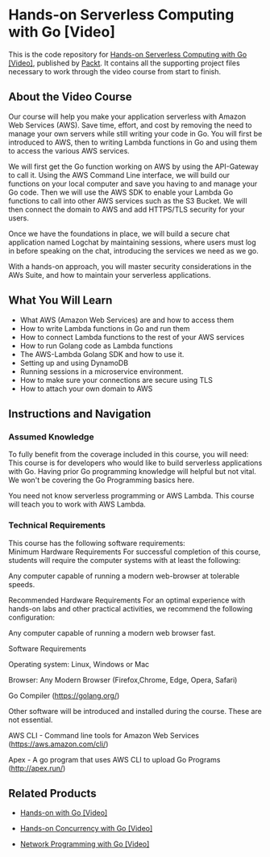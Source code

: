 # Hands-on Serverless Computing with Go [Video]

This is the code repository for [Hands-on Serverless Computing with Go [Video]](https://www.packtpub.com/application-development/hands-serverless-computing-go-video?utm_source=github&utm_medium=repository&utm_campaign=9781789132830), published by [Packt](https://www.packtpub.com/?utm_source=github). It contains all the supporting project files necessary to work through the video course from start to finish.

## About the Video Course
Our course will help you make your application serverless with Amazon Web Services (AWS). Save time, effort, and cost by removing the need to manage your own servers while still writing your code in Go. You will first be introduced to AWS, then to writing Lambda functions in Go and using them to access the various AWS services.

We will first get the Go function working on AWS by using the API-Gateway to call it. Using the AWS Command Line interface, we will build our functions on your local computer and save you having to and manage your Go code. Then we will use the AWS SDK to enable your Lambda Go functions to call into other AWS services such as the S3 Bucket. We will then connect the domain to AWS and add HTTPS/TLS security for your users.

Once we have the foundations in place, we will build a secure chat application named Logchat by maintaining sessions, where users must log in before speaking on the chat, introducing the services we need as we go.

With a hands-on approach, you will master security considerations in the AWs Suite, and how to maintain your serverless applications.

<H2>What You Will Learn</H2>
<DIV class=book-info-will-learn-text>
<UL>
<LI>What AWS (Amazon Web Services) are and how to access them 
<LI>How to write Lambda functions in Go and run them 
<LI>How to connect Lambda functions to the rest of your AWS services&nbsp; 
<LI>How to run Golang code as Lambda functions 
<LI>The AWS-Lambda Golang SDK and how to use it. 
<LI>Setting up and using DynamoDB 
<LI>Running sessions in a microservice environment. 
<LI>How to make sure your connections are secure using TLS 
<LI>How to attach your own domain to AWS </LI></UL></DIV>

## Instructions and Navigation
### Assumed Knowledge
To fully benefit from the coverage included in this course, you will need:<br/>
This course is for developers who would like to build serverless applications with Go. Having prior Go programming knowledge will helpful but not vital. We won't be covering the Go Programming basics here.

You need not know serverless programming or AWS Lambda. This course will teach you to work with AWS Lambda.
### Technical Requirements
This course has the following software requirements:<br/>
Minimum Hardware Requirements
For successful completion of this course, students will require the computer systems with at least the following:

Any computer capable of running a modern web-browser at tolerable speeds.

Recommended Hardware Requirements
For an optimal experience with hands-on labs and other practical activities, we recommend the following configuration:

Any computer capable of running a modern web browser fast.

Software Requirements

Operating system:  Linux, Windows or Mac

Browser:  Any Modern Browser (Firefox,Chrome, Edge, Opera, Safari)

Go Compiler  (https://golang.org/)

Other software will be introduced and  installed during the course. These are not essential.

AWS CLI -  Command line tools for Amazon Web Services (https://aws.amazon.com/cli/)

Apex -  A go program that uses AWS CLI to upload Go Programs (http://apex.run/)

## Related Products
* [Hands-on with Go [Video]](https://www.packtpub.com/application-development/hands-go-video?utm_source=github&utm_medium=repository&utm_campaign=9781789132519)

* [Hands-on Concurrency with Go [Video]](https://www.packtpub.com/application-development/hands-concurrency-go-video?utm_source=github&utm_medium=repository&utm_campaign=9781788993746)

* [Network Programming with Go [Video]](https://www.packtpub.com/networking-and-servers/network-programming-go-video?utm_source=github&utm_medium=repository&utm_campaign=9781788476560)


